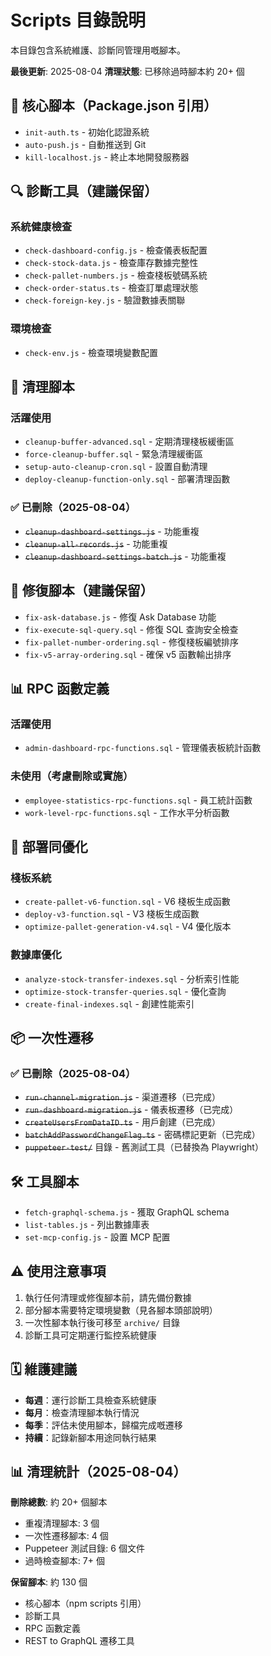 # Scripts 目錄說明

本目錄包含系統維護、診斷同管理用嘅腳本。

**最後更新**: 2025-08-04
**清理狀態**: 已移除過時腳本約 20+ 個

## 📌 核心腳本（Package.json 引用）

- `init-auth.ts` - 初始化認證系統
- `auto-push.js` - 自動推送到 Git
- `kill-localhost.js` - 終止本地開發服務器

## 🔍 診斷工具（建議保留）

### 系統健康檢查
- `check-dashboard-config.js` - 檢查儀表板配置
- `check-stock-data.js` - 檢查庫存數據完整性
- `check-pallet-numbers.js` - 檢查棧板號碼系統
- `check-order-status.ts` - 檢查訂單處理狀態
- `check-foreign-key.js` - 驗證數據表關聯

### 環境檢查
- `check-env.js` - 檢查環境變數配置

## 🧹 清理腳本

### 活躍使用
- `cleanup-buffer-advanced.sql` - 定期清理棧板緩衝區
- `force-cleanup-buffer.sql` - 緊急清理緩衝區
- `setup-auto-cleanup-cron.sql` - 設置自動清理
- `deploy-cleanup-function-only.sql` - 部署清理函數

### ✅ 已刪除（2025-08-04）
- ~~`cleanup-dashboard-settings.js`~~ - 功能重複
- ~~`cleanup-all-records.js`~~ - 功能重複
- ~~`cleanup-dashboard-settings-batch.js`~~ - 功能重複

## 🔧 修復腳本（建議保留）

- `fix-ask-database.js` - 修復 Ask Database 功能
- `fix-execute-sql-query.sql` - 修復 SQL 查詢安全檢查
- `fix-pallet-number-ordering.sql` - 修復棧板編號排序
- `fix-v5-array-ordering.sql` - 確保 v5 函數輸出排序

## 📊 RPC 函數定義

### 活躍使用
- `admin-dashboard-rpc-functions.sql` - 管理儀表板統計函數

### 未使用（考慮刪除或實施）
- `employee-statistics-rpc-functions.sql` - 員工統計函數
- `work-level-rpc-functions.sql` - 工作水平分析函數

## 🚀 部署同優化

### 棧板系統
- `create-pallet-v6-function.sql` - V6 棧板生成函數
- `deploy-v3-function.sql` - V3 棧板生成函數
- `optimize-pallet-generation-v4.sql` - V4 優化版本

### 數據庫優化
- `analyze-stock-transfer-indexes.sql` - 分析索引性能
- `optimize-stock-transfer-queries.sql` - 優化查詢
- `create-final-indexes.sql` - 創建性能索引

## 📦 一次性遷移

### ✅ 已刪除（2025-08-04）
- ~~`run-channel-migration.js`~~ - 渠道遷移（已完成）
- ~~`run-dashboard-migration.js`~~ - 儀表板遷移（已完成）
- ~~`createUsersFromDataID.ts`~~ - 用戶創建（已完成）
- ~~`batchAddPasswordChangeFlag.ts`~~ - 密碼標記更新（已完成）
- ~~`puppeteer-test/`~~ 目錄 - 舊測試工具（已替換為 Playwright）

## 🛠️ 工具腳本

- `fetch-graphql-schema.js` - 獲取 GraphQL schema
- `list-tables.js` - 列出數據庫表
- `set-mcp-config.js` - 設置 MCP 配置

## ⚠️ 使用注意事項

1. 執行任何清理或修復腳本前，請先備份數據
2. 部分腳本需要特定環境變數（見各腳本頭部說明）
3. 一次性腳本執行後可移至 `archive/` 目錄
4. 診斷工具可定期運行監控系統健康

## 🗓️ 維護建議

- **每週**：運行診斷工具檢查系統健康
- **每月**：檢查清理腳本執行情況
- **每季**：評估未使用腳本，歸檔完成嘅遷移
- **持續**：記錄新腳本用途同執行結果

## 📊 清理統計（2025-08-04）

**刪除總數**: 約 20+ 個腳本
- 重複清理腳本: 3 個
- 一次性遷移腳本: 4 個
- Puppeteer 測試目錄: 6 個文件
- 過時檢查腳本: 7+ 個

**保留腳本**: 約 130 個
- 核心腳本（npm scripts 引用）
- 診斷工具
- RPC 函數定義
- REST to GraphQL 遷移工具
